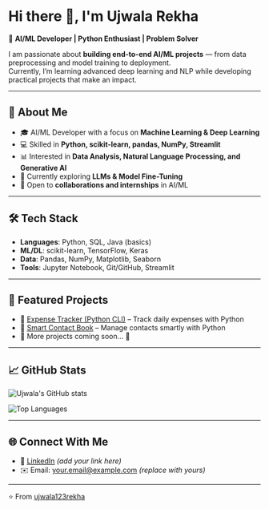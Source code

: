 # Hi there 👋, I'm Ujwala Rekha  

🚀 **AI/ML Developer | Python Enthusiast | Problem Solver**  

I am passionate about **building end-to-end AI/ML projects** — from data preprocessing and model training to deployment.  
Currently, I’m learning advanced deep learning and NLP while developing practical projects that make an impact.  

---

## 🔹 About Me
- 🎓 AI/ML Developer with a focus on **Machine Learning & Deep Learning**
- 💻 Skilled in **Python, scikit-learn, pandas, NumPy, Streamlit**
- 📊 Interested in **Data Analysis, Natural Language Processing, and Generative AI**
- 🌱 Currently exploring **LLMs & Model Fine-Tuning**
- 🤝 Open to **collaborations and internships** in AI/ML

---

## 🛠️ Tech Stack
- **Languages**: Python, SQL, Java (basics)  
- **ML/DL**: scikit-learn, TensorFlow, Keras  
- **Data**: Pandas, NumPy, Matplotlib, Seaborn  
- **Tools**: Jupyter Notebook, Git/GitHub, Streamlit  

---

## 📌 Featured Projects
- 📂 [Expense Tracker (Python CLI)](https://github.com/ujwala123rekha/expense_tracker) – Track daily expenses with Python  
- 📂 [Smart Contact Book](https://github.com/ujwala123rekha/smart_contact_book) – Manage contacts smartly with Python  
- 📂 More projects coming soon... 🚀  

---

## 📈 GitHub Stats
![Ujwala's GitHub stats](https://github-readme-stats.vercel.app/api?username=ujwala123rekha&show_icons=true&theme=radical)  

![Top Languages](https://github-readme-stats.vercel.app/api/top-langs/?username=ujwala123rekha&layout=compact)  

---

## 🌐 Connect With Me
- 💼 [LinkedIn](https://www.linkedin.com/) *(add your link here)*  
- ✉️ Email: your.email@example.com *(replace with yours)*  

---
⭐️ From [ujwala123rekha](https://github.com/ujwala123rekha)

